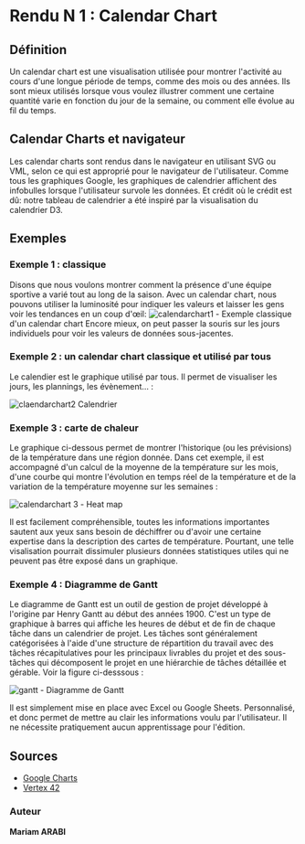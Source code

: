 # Rendu N 1 : Calendar Chart
## Définition
Un calendar chart est une visualisation utilisée pour montrer l'activité au cours d'une longue période de temps, comme des mois ou des années. Ils sont mieux utilisés lorsque vous voulez illustrer comment une certaine quantité varie en fonction du jour de la semaine, ou comment elle évolue au fil du temps.
## Calendar Charts et navigateur
Les calendar charts sont rendus dans le navigateur en utilisant SVG ou VML, selon ce qui est approprié pour le navigateur de l'utilisateur. Comme tous les graphiques Google, les graphiques de calendrier affichent des infobulles lorsque l'utilisateur survole les données. Et crédit où le crédit est dû: notre tableau de calendrier a été inspiré par la visualisation du calendrier D3.
## Exemples
### Exemple 1 : classique
Disons que nous voulons montrer comment la présence d'une équipe sportive a varié tout au long de la saison. 
Avec un calendar chart, nous pouvons utiliser la luminosité pour indiquer les valeurs et laisser les gens voir les tendances en un coup d'œil:
![calendarchart1](https://user-images.githubusercontent.com/35372804/35143466-f122af22-fd01-11e7-8cab-184d9c940b23.PNG) - Exemple classique d'un calendar chart
Encore mieux, on peut passer la souris sur les jours individuels pour voir les valeurs de données sous-jacentes.
### Exemple 2 : un calendar chart classique et utilisé par tous
Le calendier est le graphique utilisé par tous. Il permet de visualiser les jours, les plannings, les évènement... :

![claendarchart2](https://user-images.githubusercontent.com/35372804/35143655-86741dcc-fd02-11e7-91f2-34a0e0fbaec7.PNG)  Calendrier

### Exemple 3 : carte de chaleur
Le graphique ci-dessous permet de montrer l'historique (ou les prévisions) de la température dans une région donnée. Dans cet exemple, il est accompagné d'un calcul de la moyenne de la température sur les mois, d'une courbe qui montre l'évolution en temps réel de la température et de la variation de la température moyenne sur les semaines :

![calendarchart 3](https://user-images.githubusercontent.com/35372804/35144212-2b0f3244-fd04-11e7-946f-13ba6edbc8b2.PNG) - Heat map

Il est facilement compréhensible, toutes les informations importantes sautent aux yeux sans besoin de déchiffrer ou d'avoir une certaine expertise dans la description des cartes de température. Pourtant, une telle visalisation pourrait dissimuler plusieurs données statistiques utiles qui ne peuvent pas être exposé dans un graphique.

### Exemple 4 : Diagramme de Gantt
Le diagramme de Gantt est un outil de gestion de projet développé à l'origine par Henry Gantt au début des années 1900. C'est un type de graphique à barres qui affiche les heures de début et de fin de chaque tâche dans un calendrier de projet. Les tâches sont généralement catégorisées à l'aide d'une structure de répartition du travail avec des tâches récapitulatives pour les principaux livrables du projet et des sous-tâches qui décomposent le projet en une hiérarchie de tâches détaillée et gérable. 
Voir la figure ci-desssous :

![gantt](https://user-images.githubusercontent.com/35372804/35144248-4cafad84-fd04-11e7-931a-e44d58e94d3a.PNG) - Diagramme de Gantt

Il est simplement mise en place avec Excel ou Google Sheets. Personnalisé, et donc permet de mettre au clair les informations voulu par l'utilisateur. Il ne nécessite pratiquement aucun apprentissage pour l'édition.

## Sources
* [Google Charts](https://developers.google.com/chart/interactive/docs/gallery/calendar) 
* [Vertex 42]( https://www.vertex42.com)

### Auteur

**Mariam ARABI**
